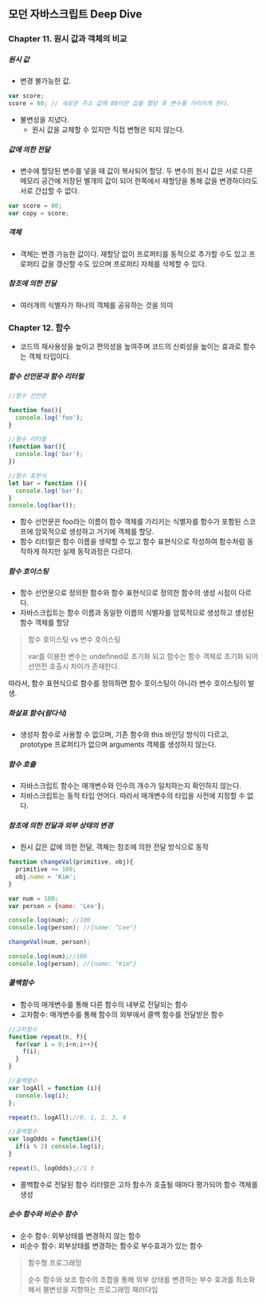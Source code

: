 ## 모던 자바스크립트 Deep Dive



### Chapter 11. 원시 값과 객체의 비교



##### 원시 값

- 변경 불가능한 값.

~~~javascript
var score;
score = 80; // 새로운 주소 값에 80이란 값을 할당 후 변수를 가리키게 한다.
~~~

- 불변성을 지녔다.
  - 원시 값을 교체할 수 있지만 직접 변형은 되지 않는다.



##### 값에 의한 전달

- 변수에 할당된 변수를 넣을 때 값이 복사되어 할당. 두 변수의 원시 값은 서로 다른 메모리 공간에 저장된 별개의 값이 되어 한쪽에서 재할당을 통해 값을 변경하더라도 서로 간섭할 수 없다.

~~~javascript
var score = 80;
var copy = score;
~~~



##### 객체

- 객체는 변경 가능한 값이다. 재할당 없이 프로퍼티를 동적으로 추가할 수도 있고 프로퍼티 값을 갱신할 수도 있으며 프로퍼티 자체를 삭제할 수 있다.



##### 참조에 의한 전달

- 여러개의 식별자가 하나의 객체를 공유하는 것을 의미



### Chapter 12. 함수

- 코드의 재사용성을 높이고 편의성을 높여주며 코드의 신뢰성을 높이는 효과로 함수는 객체 타입이다.



##### 함수 선언문과 함수 리터럴

~~~javascript
//함수 선언문

function foo(){
  console.log('foo');
}

//함수 리터럴
(function bar(){
  console.log('bar');
})

//함수 표현식
let bar = function (){
  console.log('bar');
}
console.log(bar());
~~~

- 함수 선언문은 foo라는 이름이 함수 객체를 가리키는 식별자를 함수가 포함된 스코프에 암묵적으로 생성하고 거기에 객체를 할당.
- 함수 리터럴은 함수 이름을 생략할 수 있고 함수 표현식으로 작성하여 함수처럼 동작하게 하지만 실제 동작과정은 다르다.



##### 함수 호이스팅

- 함수 선언문으로 정의한 함수와 함수 표현식으로 정의한 함수의 생성 시점이 다르다.
- 자바스크립트는 함수 이름과 동일한 이름의 식별자를 암묵적으로 생성하고 생성된 함수 객체를 할당

> 함수 호이스팅 vs 변수 호이스팅
>
> var를 이용한 변수는 undefined로 초기화 되고 함수는 함수 객체로 초기화 되어 선언전 호출시 차이가 존재한다.

따라서, 함수 표현식으로 함수를 정의하면 함수 호이스팅이 아니라 변수 호이스팅이 발생.



##### 화살표 함수(람다식)

- 생성자 함수로 사용할 수 없으며, 기존 함수와 this 바인딩 방식이 다르고, prototype 프로퍼티가 없으며 arguments 객체를 생성하지 않는다.



##### 함수 호출

- 자바스크립트 함수는 매개변수와 인수의 개수가 일치하는지 확인하지 않는다.
- 자바스크립트는 동적 타입 언어다. 따라서 매개변수의 타입을 사전에 지정할 수 없다.



##### 참조에 의한 전달과 외부 상태의 변경

- 원시 값은 값에 의한 전달, 객체는 참조에 의한 전달 방식으로 동작



~~~javascript
function changeVal(primitive, obj){
  primitive += 100;
  obj.name = 'Kim';
}

var num = 100;
var person = {name: 'Lee'};

console.log(num); //100
console.log(person); //{name: "Lee"}

changeVal(num, person);

console.log(num);//100
console.log(person); //{name: "Kim"}

~~~



##### 콜백함수

- 함수의 매개변수를 통해 다른 함수의 내부로 전달되는 함수
- 고차함수: 매개변수를 통해 함수의 외부에서 콜백 함수를 전달받은 함수

~~~javascript
//고차함수
function repeat(n, f){
  for(var i = 0;i<n;i++){
    f(i);
  }
}

//콜백함수
var logAll = function (i){
  console.log(i);
};

repeat(5, logAll);//0, 1, 2, 3, 4

//콜백함수
var logOdds = function(i){
  if(i % 2) console.log(i);
}

repeat(5, logOdds);//1 3
~~~

- 콜백함수로 전달된 함수 리터럴은 고차 함수가 호출될 때마다 평가되어 함수 객체를 생성



##### 순수 함수와 비순수 함수

- 순수 함수: 외부상태를 변경하지 않는 함수
- 비순수 함수: 외부상태를 변경하는 함수로 부수효과가 있는 함수

>함수형 프로그래밍
>
>순수 함수와 보조 함수의 조합을 통해 외부 상태를 변경하는 부수 효과를 최소화 해서 불변성을 지향하는 프로그래밍 패러다임
